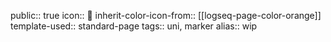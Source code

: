public:: true
icon:: 🔧
inherit-color-icon-from:: [[logseq-page-color-orange]] 
template-used:: standard-page
tags:: uni, marker
alias:: wip
